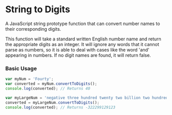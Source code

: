 # String to Digits
A JavaScript string prototype function that can convert number names to their corresponding digits.

This function will take a standard written English number name and return the appropriate digits as an integer. It will ignore any words that it cannot parse as numbers, so it is able to deal with cases like the word 'and' appearing in numbers. If no digit names are found, it will return false.

### Basic Usage
```javascript
var myNum = 'Fourty';
var converted = myNum.convertToDigits(); 
console.log(converted); // Returns 40

var myLargeNum = 'negative three hundred twenty two billion two hundred ninety nine million one hundred twenty nine thousand one hundred twenty three';
converted = myLargeNum.convertToDigits();
console.log(converted); // Returns -322299129123
```


